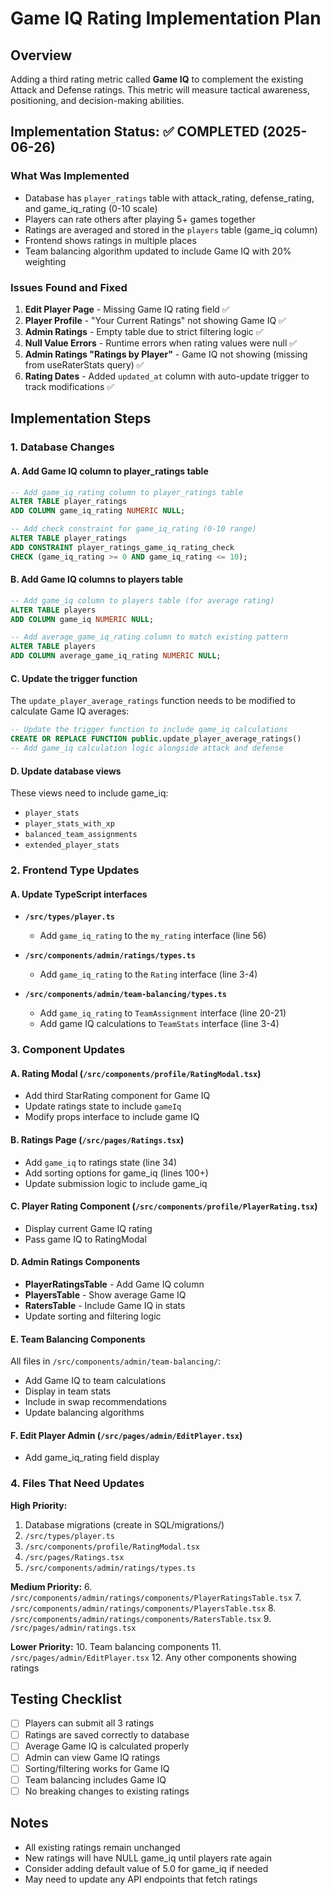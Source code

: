 # Game IQ Rating Implementation Plan

## Overview
Adding a third rating metric called **Game IQ** to complement the existing Attack and Defense ratings. This metric will measure tactical awareness, positioning, and decision-making abilities.

## Implementation Status: ✅ COMPLETED (2025-06-26)

### What Was Implemented
- Database has `player_ratings` table with attack_rating, defense_rating, and game_iq_rating (0-10 scale)
- Players can rate others after playing 5+ games together
- Ratings are averaged and stored in the `players` table (game_iq column)
- Frontend shows ratings in multiple places
- Team balancing algorithm updated to include Game IQ with 20% weighting

### Issues Found and Fixed
1. **Edit Player Page** - Missing Game IQ rating field ✅
2. **Player Profile** - "Your Current Ratings" not showing Game IQ ✅
3. **Admin Ratings** - Empty table due to strict filtering logic ✅
4. **Null Value Errors** - Runtime errors when rating values were null ✅
5. **Admin Ratings "Ratings by Player"** - Game IQ not showing (missing from useRaterStats query) ✅
6. **Rating Dates** - Added `updated_at` column with auto-update trigger to track modifications ✅

## Implementation Steps

### 1. Database Changes

#### A. Add Game IQ column to player_ratings table
```sql
-- Add game_iq_rating column to player_ratings table
ALTER TABLE player_ratings 
ADD COLUMN game_iq_rating NUMERIC NULL;

-- Add check constraint for game_iq_rating (0-10 range)
ALTER TABLE player_ratings 
ADD CONSTRAINT player_ratings_game_iq_rating_check 
CHECK (game_iq_rating >= 0 AND game_iq_rating <= 10);
```

#### B. Add Game IQ columns to players table
```sql
-- Add game_iq column to players table (for average rating)
ALTER TABLE players 
ADD COLUMN game_iq NUMERIC NULL;

-- Add average_game_iq_rating column to match existing pattern
ALTER TABLE players 
ADD COLUMN average_game_iq_rating NUMERIC NULL;
```

#### C. Update the trigger function
The `update_player_average_ratings` function needs to be modified to calculate Game IQ averages:
```sql
-- Update the trigger function to include game_iq calculations
CREATE OR REPLACE FUNCTION public.update_player_average_ratings()
-- Add game_iq calculation logic alongside attack and defense
```

#### D. Update database views
These views need to include game_iq:
- `player_stats`
- `player_stats_with_xp`
- `balanced_team_assignments`
- `extended_player_stats`

### 2. Frontend Type Updates

#### A. Update TypeScript interfaces
- **`/src/types/player.ts`**
  - Add `game_iq_rating` to the `my_rating` interface (line 56)
  
- **`/src/components/admin/ratings/types.ts`**
  - Add `game_iq_rating` to the `Rating` interface (line 3-4)
  
- **`/src/components/admin/team-balancing/types.ts`**
  - Add `game_iq_rating` to `TeamAssignment` interface (line 20-21)
  - Add game IQ calculations to `TeamStats` interface (line 3-4)

### 3. Component Updates

#### A. Rating Modal (`/src/components/profile/RatingModal.tsx`)
- Add third StarRating component for Game IQ
- Update ratings state to include `gameIq`
- Modify props interface to include game IQ

#### B. Ratings Page (`/src/pages/Ratings.tsx`)
- Add `game_iq` to ratings state (line 34)
- Add sorting options for game_iq (lines 100+)
- Update submission logic to include game_iq

#### C. Player Rating Component (`/src/components/profile/PlayerRating.tsx`)
- Display current Game IQ rating
- Pass game IQ to RatingModal

#### D. Admin Ratings Components
- **PlayerRatingsTable** - Add Game IQ column
- **PlayersTable** - Show average Game IQ
- **RatersTable** - Include Game IQ in stats
- Update sorting and filtering logic

#### E. Team Balancing Components
All files in `/src/components/admin/team-balancing/`:
- Add Game IQ to team calculations
- Display in team stats
- Include in swap recommendations
- Update balancing algorithms

#### F. Edit Player Admin (`/src/pages/admin/EditPlayer.tsx`)
- Add game_iq_rating field display

### 4. Files That Need Updates

**High Priority:**
1. Database migrations (create in SQL/migrations/)
2. `/src/types/player.ts`
3. `/src/components/profile/RatingModal.tsx`
4. `/src/pages/Ratings.tsx`
5. `/src/components/admin/ratings/types.ts`

**Medium Priority:**
6. `/src/components/admin/ratings/components/PlayerRatingsTable.tsx`
7. `/src/components/admin/ratings/components/PlayersTable.tsx`
8. `/src/components/admin/ratings/components/RatersTable.tsx`
9. `/src/pages/admin/ratings.tsx`

**Lower Priority:**
10. Team balancing components
11. `/src/pages/admin/EditPlayer.tsx`
12. Any other components showing ratings

## Testing Checklist
- [ ] Players can submit all 3 ratings
- [ ] Ratings are saved correctly to database
- [ ] Average Game IQ is calculated properly
- [ ] Admin can view Game IQ ratings
- [ ] Sorting/filtering works for Game IQ
- [ ] Team balancing includes Game IQ
- [ ] No breaking changes to existing ratings

## Notes
- All existing ratings remain unchanged
- New ratings will have NULL game_iq until players rate again
- Consider adding default value of 5.0 for game_iq if needed
- May need to update any API endpoints that fetch ratings
